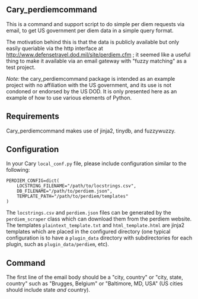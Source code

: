 Cary_perdiemcommand
-------------------

This is a command and support script to do simple per diem
requests via email, to get US government per diem data in a
simple query format.

The motivation behind this is that the data is publicly available
but only easily queriable via the http interface at http://www.defensetravel.dod.mil/site/perdiem.cfm ;
it seemed like a useful thing to make it available via an email
gateway with "fuzzy matching" as a test project.

*Note:* the cary_perdiemcommand package is intended as an example project with no
affiliation with the US government, and its use is not condoned or endorsed by the US DOD.
It is only presented here as an example of how to use various elements of
Python.

Requirements
------------

Cary_perdiemcommand makes use of jinja2, tinydb, and fuzzywuzzy.

Configuration
-------------

In your Cary `local_conf.py` file, please include configuration
similar to the following:

```
PERDIEM_CONFIG=dict(
    LOCSTRING_FILENAME="/path/to/locstrings.csv",
    DB_FILENAME="/path/to/perdiem.json",
    TEMPLATE_PATH="/path/to/perdiem/templates"
)

```

The `locstrings.csv` and `perdiem.json` files can be generated by the `perdiem_scraper` class
which can download them from the perdiem website.  The templates `plaintext_template.txt` and
`html_template.html` are jinja2 templates which are placed in the configured directory
(one typical configuration is to have a `plugin_data` directory with subdirectories for
each plugin, such as `plugin_data/perdiem`, etc).

Command
-------

The first line of the email body should be a "city, country" or "city, state, country" such
as "Brugges, Belgium" or "Baltimore, MD, USA" (US cities should include state *and* country).
